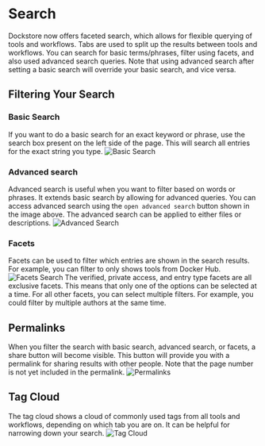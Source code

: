 # Search

Dockstore now offers faceted search, which allows for flexible querying of tools and workflows. Tabs are used to split up the results between tools and workflows. You can search for basic terms/phrases, filter using facets, and also used advanced search queries. Note that using advanced search after setting a basic search will override your basic search, and vice versa.

## Filtering Your Search
### Basic Search
If you want to do a basic search for an exact keyword or phrase, use the search box present on the left side of the page. This will search all entries for the exact string you type.
![Basic Search](../assets/images/docs/search-basic.png)

### Advanced search
Advanced search is useful when you want to filter based on words or phrases. It extends basic search by allowing for advanced queries. You can access advanced search using the `open advanced search` button shown in the image above. The advanced search can be applied to either files or descriptions.
![Advanced Search](../assets/images/docs/adv-search.png)

### Facets
Facets can be used to filter which entries are shown in the search results. For example, you can filter to only shows tools from Docker Hub.
![Facets Search](../assets/images/docs/facets-search.png)
The verified, private access, and entry type facets are all exclusive facets. This means that only one of the options can be selected at a time. For all other facets, you can select multiple filters. For example, you could filter by multiple authors at the same time.

## Permalinks
When you filter the search with basic search, advanced search, or facets, a share button will become visible. This button will provide you with a permalink for sharing results with other people. Note that the page number is not yet included in the permalink.
![Permalinks](../assets/images/docs/permalink-search.png)

## Tag Cloud
The tag cloud shows a cloud of commonly used tags from all tools and workflows, depending on which tab you are on. It can be helpful for narrowing down your search.
![Tag Cloud](../assets/images/docs/tag-cloud.png)
